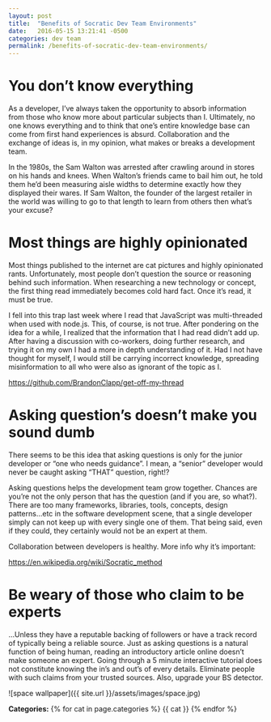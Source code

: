 ```yaml
---
layout: post
title:  "Benefits of Socratic Dev Team Environments"
date:   2016-05-15 13:21:41 -0500
categories: dev team
permalink: /benefits-of-socratic-dev-team-environments/
---
```

# You don’t know everything
As a developer, I’ve always taken the opportunity to absorb information from those who know more about particular subjects than I. Ultimately, no one knows everything and to think that one’s entire knowledge base can come from first hand experiences is absurd. Collaboration and the exchange of ideas is, in my opinion, what makes or breaks a development team.

In the 1980s, the Sam Walton was arrested after crawling around in stores on his hands and knees. When Walton’s friends came to bail him out, he told them he’d been measuring aisle widths to determine exactly how they displayed their wares. If Sam Walton, the founder of the largest retailer in the world was willing to go to that length to learn from others then what’s your excuse?

# Most things are highly opinionated
Most things published to the internet are cat pictures and highly opinionated rants. Unfortunately, most people don’t question the source or reasoning behind such information. When researching a new technology or concept, the first thing read immediately becomes cold hard fact. Once it’s read, it must be true.

I fell into this trap last week where I read that JavaScript was multi-threaded when used with node.js. This, of course, is not true. After pondering on the idea for a while, I realized that the information that I had read didn’t add up. After having a discussion with co-workers, doing further research, and trying it on my own I had a more in depth understanding of it. Had I not have thought for myself, I would still be carrying incorrect knowledge, spreading misinformation to all who were also as ignorant of the topic as I.

https://github.com/BrandonClapp/get-off-my-thread

# Asking question’s doesn’t make you sound dumb
There seems to be this idea that asking questions is only for the junior developer or “one who needs guidance”. I mean, a “senior” developer would never be caught asking “THAT” question, right!?

Asking questions helps the development team grow together. Chances are you’re not the only person that has the question (and if you are, so what?). There are too many frameworks, libraries, tools, concepts, design patterns…etc in the software development scene, that a single developer simply can not keep up with every single one of them. That being said, even if they could, they certainly would not be an expert at them.

Collaboration between developers is healthy. More info why it’s important:

https://en.wikipedia.org/wiki/Socratic_method

# Be weary of those who claim to be experts

…Unless they have a reputable backing of followers or have a track record of typically being a reliable source. Just as asking questions is a natural function of being human, reading an introductory article online doesn’t make someone an expert. Going through a 5 minute interactive tutorial does not constitute knowing the in’s and out’s of every details. Eliminate people with such claims from your trusted sources. Also, upgrade your BS detector.

![space wallpaper]({{ site.url }}/assets/images/space.jpg)

**Categories:** {% for cat in page.categories %} <span>{{ cat }}</span> {% endfor %}
